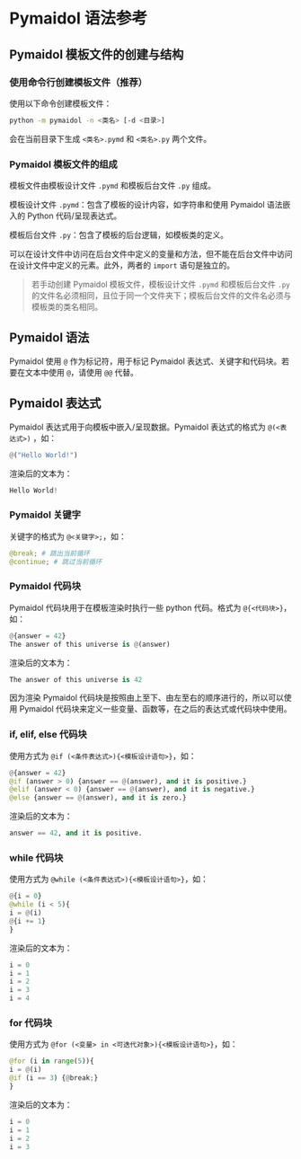 # Pymaidol 语法参考

## Pymaidol 模板文件的创建与结构

### 使用命令行创建模板文件（推荐）

使用以下命令创建模板文件：

``` bash
python -m pymaidol -n <类名> [-d <目录>]
```

会在当前目录下生成 `<类名>.pymd` 和 `<类名>.py` 两个文件。

### Pymaidol 模板文件的组成

模板文件由模板设计文件 `.pymd` 和模板后台文件 `.py` 组成。

模板设计文件 `.pymd`：包含了模板的设计内容，如字符串和使用 Pymaidol 语法嵌入的 Python 代码/呈现表达式。

模板后台文件 `.py`：包含了模板的后台逻辑，如模板类的定义。

可以在设计文件中访问在后台文件中定义的变量和方法，但不能在后台文件中访问在设计文件中定义的元素。此外，两者的 `import` 语句是独立的。

> 若手动创建 Pymaidol 模板文件，模板设计文件 `.pymd` 和模板后台文件 `.py` 的文件名必须相同，且位于同一个文件夹下；模板后台文件的文件名必须与模板类的类名相同。

## Pymaidol 语法

Pymaidol 使用 `@` 作为标记符，用于标记 Pymaidol 表达式、关键字和代码块。若要在文本中使用 `@`，请使用 `@@` 代替。

## Pymaidol 表达式

Pymaidol 表达式用于向模板中嵌入/呈现数据。Pymaidol 表达式的格式为 `@(<表达式>)` ，如：

``` python
@("Hello World!")
```

渲染后的文本为：

``` python
Hello World!
```

### Pymaidol 关键字

关键字的格式为 `@<关键字>;`，如：

``` python
@break; # 跳出当前循环
@continue; # 跳过当前循环
```

### Pymaidol 代码块

Pymaidol 代码块用于在模板渲染时执行一些 python 代码。格式为 `@{<代码块>}`，如：

``` python
@{answer = 42}
The answer of this universe is @(answer)
```

渲染后的文本为：

``` python
The answer of this universe is 42
```

因为渲染 Pymaidol 代码块是按照由上至下、由左至右的顺序进行的，所以可以使用 Pymaidol 代码块来定义一些变量、函数等，在之后的表达式或代码块中使用。

### if, elif, else 代码块

使用方式为 `@if (<条件表达式>){<模板设计语句>}`，如：

``` python
@{answer = 42}
@if (answer > 0) {answer == @(answer), and it is positive.}
@elif (answer < 0) {answer == @(answer), and it is negative.}
@else {answer == @(answer), and it is zero.}
```

渲染后的文本为：

``` python
answer == 42, and it is positive.
```

### while 代码块

使用方式为 `@while (<条件表达式>){<模板设计语句>}`，如：

``` python
@{i = 0}
@while (i < 5){
i = @(i)
@{i += 1}
}
```

渲染后的文本为：

``` python
i = 0
i = 1
i = 2
i = 3
i = 4
```

### for 代码块

使用方式为 `@for (<变量> in <可迭代对象>){<模板设计语句>}`，如：

``` python
@for (i in range(5)){
i = @(i)
@if (i == 3) {@break;}
}
```

渲染后的文本为：

``` python
i = 0
i = 1
i = 2
i = 3
```
